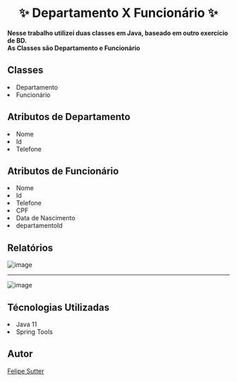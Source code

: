 <h1 align="center">✨ Departamento X Funcionário ✨</h1>
<p><b>Nesse trabalho utilizei duas classes em Java, baseado em outro exercício de BD.<br>As Classes são Departamento e Funcionário</b></p>
<h2>Classes</h2>
<li>Departamento</li>
<li>Funcionário</li>
<h2>Atributos de Departamento</h2>
<li>Nome</li>
<li>Id</li>
<li>Telefone</li>
<h2>Atributos de Funcionário</h2>
<li>Nome</li>
<li>Id</li>
<li>Telefone</li>
<li>CPF</li>
<li>Data de Nascimento</li>
<li>departamentoId</li>

<h2>Relatórios</h2>

![image](https://github.com/FelipeSutter/POO_Java/assets/114835043/0cfbb83b-36bd-41c8-adb3-c5b77bad1d54)


<hr>

![image](https://github.com/FelipeSutter/POO_Java/assets/114835043/edbeb1c3-95a9-4208-89d6-284e63810ad4)

<h2>Técnologias Utilizadas</h2>
<li>Java 11</li>
<li>Spring Tools</li>

<h2>Autor</h2>
<a href="https://github.com/FelipeSutter">Felipe Sutter</a>



